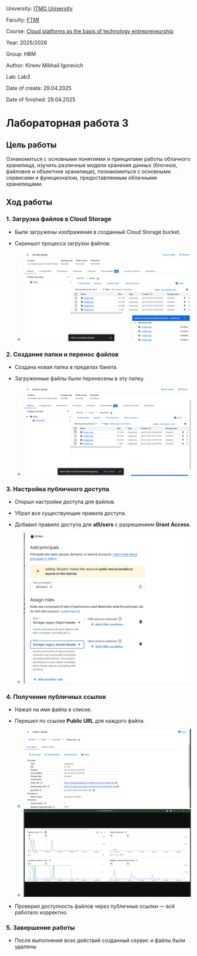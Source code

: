 University: [ITMO University](https://itmo.ru/ru/)

Faculty: [FTMI](https://ftmi.itmo.ru)

Course: [Cloud platforms as the basis of technology entrepreneurship](https://itmo-ict-faculty.github.io/cloud-platforms-as-the-basis-of-technology-entrepreneurship/education/labs2023-2024/lab1/lab1/#_2)

Year: 2025/2026

Group: HBM

Author: Kireev Mikhail Igorevich

Lab: Lab3

Date of create: 29.04.2025

Date of finished: 29.04.2025

# Лабораторная работа 3

## Цель работы
Ознакомиться с основными понятиями и принципами работы облачного хранилища, изучить различные модели хранения данных (блочное, файловое и объектное хранилище), познакомиться с основными сервисами и функционалом, предоставляемым облачными хранилищами.

## Ход работы

### 1. Загрузка файлов в Cloud Storage

- Были загружены изображения в созданный Cloud Storage bucket.
- Скриншот процесса загрузки файлов:

  - ![Загрузка файлов в Cloud Storage](screenshots/image1.png)

### 2. Создание папки и перенос файлов

- Создана новая папка в пределах бакета.
- Загруженные файлы были перенесены в эту папку.

  - ![Создание папки и перенос файлов](screenshots/image2.png)

### 3. Настройка публичного доступа

- Открыл настройки доступа для файлов.
- Убрал все существующие правила доступа.
- Добавил правило доступа для **allUsers** с разрешением **Grant Access**.

  - ![Настройка публичного доступа](screenshots/image3.png)

### 4. Получение публичных ссылок

- Нажал на имя файла в списке.
- Перешел по ссылке **Public URL** для каждого файла.

  - ![Переход к файлу через имя](screenshots/image4.png)
  - ![Получение Public URL](screenshots/image5.png)

- Проверил доступность файлов через публичные ссылки — всё работало корректно.

### 5. Завершение работы

- После выполнения всех действий созданный сервис и файлы были удалены 

